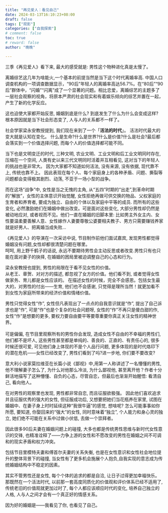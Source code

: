 ```yaml
---
title: "再见爱人：看见自己"
date: 2024-03-13T16:10:23+08:00
draft: false
tags: ["观影"]
categories: ["自我探索"]
# comment: false
toc: true
# reward: false
author: "晚晚"

---
```

三季《再见爱人》看下来, 最大的感受就是: 男性这个物种进化真是太慢了。

<!--more-->

离婚综艺这几年为啥能火,一个基本的前提当然是当下这个时代离婚率高. 中国人口调查机构的一项调查数据显示，“90后”年轻人的离婚率高达56.7%。在“80后”“90后”群体中，“闪婚”“闪离”成了一个显著的问题。相比恋爱，离婚综艺的主题多了一层社会观察的视角，将原本严肃的社会现实和有着娱乐倾向的综艺并置在一起，产生了新的化学反应。

这也迫使大家都开始反思, 婚姻到底是什么? 到底发生了什么为什么会变成这样? 根本原因就是当下社会形态变了, 人与人的关系都不一样了。

社会学家梁永安教授提到, 我们现在来到了一个「**活法的时代**」。 活法时代最大的变大就是认知在变化。 什么是生命?什么是世界?什么是价值?什么是社会?最后都会落实到一个价值选择问题, 而每个人的价值选择都可能不同。

当下也是文明变迁的时代, 三种文明, 农业文明、工业文明和后工业文明同时存在, 压缩在一个空间, 人类有史以来三代文明同时活着并互相看见, 这对当下的年轻人的挑战也是非常大。 因为大家都不知道如何活法, 没有来源, 没有依据, 现代靠不上, 传统也靠不上。 因此表现在每个人、每个家庭身上的各种矛盾、问题、撕裂等问题都会变得极其剧烈、动荡, 不亚于一场小型的战争。

而在这场“战争”中, 女性是当之无愧的主角, 从“五四”时期的“出走”,到革命时期的“解放”，女性的主体意识开始觉醒, 女性拒绝再做可供交换的物品、父权家庭的生育者和养育者, 要成为独立、自由的个体以及家庭中平等的成员. 而所有的这些变化, 必然激励她们在婚姻中做出改变。可是面对这些变化, 大部分男性却仍然是被动地应对, 或者视而不见。他们一直在婚姻的旧脚本里: 比如男主外女主内、女性要温柔要善解人意、女性嫁作人妻要尊敬公婆要相夫教子、男方只需要赚钱养家就是好男人、把离婚当成失败…

《再见爱人》的导演在一次采访中说, 节目制作前他们面试嘉宾, 发现男性都觉得婚姻没有问题,女性却都很清楚问题在哪里。<br />呵呵, 用上野千鹤子的话说, 永远不要期待男性会主动反思或者改变.男性只有也只能在面对妻子的抉择, 在婚姻的困局里被迫调整自己的心态和行为。

梁永安教授也提到, 男性的局限在于看不见女性的价值。<br />从老王、章贺、对对方的描述, 都忽视了女方的价值。他们看不到, 或者觉得女性做家务、育儿都是女性应该的。 在描述女性的时候，完全不会感恩。包括女生最大的，对男性的付出——生育, 他们也不会感谢, 只觉得是理所当然！就更加看不到女性为家庭所带来的经济价值和情绪价值。

男性只觉得女性“作”, 女性但凡表现出了一点点的自我意识就是“作”, 提出了自己诉求也是“作”, 可是“作”也是个复杂的社会问题呀, 女性的“作”不再只是傻白甜的作, 女性“作”是想要的更多, 要权力要自由要平等要尊重要你真正关注女性的精神世界。<br /> <br />可是偏偏, 在节目里观察所有的男性你会发现, 造成女性不自由的不幸福的男性们, 他们都不是坏人, 这些男性甚至都是单纯的、善良的、正直的、有责任心的, 很多时候还很可爱, 可见他们身上体现的不是个人品行问题, 更多体现的是时代烙印下的潜在危机——女性已经改变了, 男性们看到了吗?进一步地, 你们要不要改变? 

意大利小说家莫拉维亚在长篇小说《鄙视》中,用第一人称讲述了一名懵懂的男性, 他不理解妻子怎么了, 为什么对他那么冷淡, 为什么鄙视他, 甚至离开他？作者十分鲜活地描写了这种懵懂、自负的心态，尽管自恋，但最后也渐渐开始醒悟: 看清自己, 看向他人。

在对男性的观察里也发现, 男性都非常自恋, 而且征服欲极强。 因此他们喜欢追求并且征服优秀的强大的女性, 但征服成功后, 又想要把她们当花瓶养在家里, 试图在婚姻中、在妻子身上时时延续这种“我很牛逼”的感觉, 想啥呢? 怎么可能事事如你所愿, 要知道, 你娶回来的“强大”的女性, 同时意味着“独立”, 个人能力和身心灵的独立, 她们绝不可能在关系中过做小伏低, 去做一个崇拜者。 

因此很多90后夫妻在婚姻问题上的碰撞, 大多也都是传统男性思维与新时代女性意识的交锋, 也精准诠释了——力争上游的女性和不愿改变的男性在婚姻之间不可调和的现实矛盾和权力冲突。

包括节目里模特夫妻和傅首尔夫妻的关系失衡, 也是在女性意识和女性社会地位提升的整体背景下的碰撞, 当女性有了更多机会施展个人抱负,自我实现的意志成为传统婚姻结构中不稳定的因素。

其实不管男性还是女性, 每个个体的追求的都是自洽, 让日子过得更加幸福快乐。那既然在一个活法时代, 以前那一套高度同质化的价值观和评价体系已经不适用了, 传统老旧的价值观就更加过时了, 每个人都应该顺应时代的变化, 培养自己独立的人格, 人与人之间才会有一个真正好的情感关系。

因为好的婚姻是——我看见了你, 也看见了自己。 


